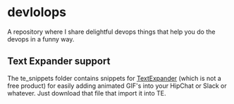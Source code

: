 devlolops
=========

A repository where I share delightful devops things that help you do the devops in a funny way.

Text Expander support
----------

The te_snippets folder contains snippets for [TextExpander](http://smilesoftware.com/TextExpander/index.html) (which is not a free product) for easily adding animated GIF's into your HipChat or Slack or whatever. Just download that file that import it into TE.
